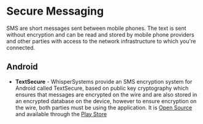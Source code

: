 Secure Messaging
================

 SMS are short messages sent between mobile phones. The text is sent without encryption and can be read and stored by mobile phone providers and other parties with access to the network infrastructure to which you're connected.

Android
-------
 * **TextSecure** - WhisperSystems provide an SMS encryption system for Android called TextSecure, based on public key cryptography which ensures that messages are encrypted on the wire and are also stored in an encrypted database on the device, however to ensure encryption on the wire, both parties must be using the application. It is [Open Source](https://github.com/WhisperSystems/TextSecure/) and available through the [Play Store](https://play.google.com/store/apps/details?id=org.thoughtcrime.securesms&hl=en)
